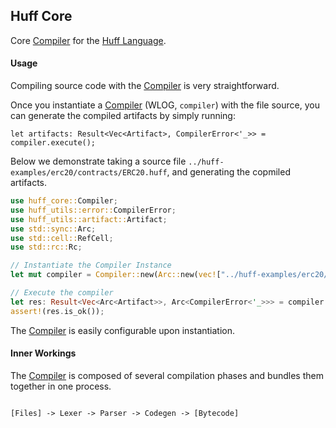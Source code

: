 ## Huff Core

Core [Compiler](struct.Compiler.html) for the [Huff Language](https://huff.sh).

#### Usage

Compiling source code with the [Compiler](struct.Compiler.html) is very straightforward.

Once you instantiate a [Compiler](struct.Compiler.html) (WLOG, `compiler`) with the file source, you can generate the compiled artifacts by simply running:

```rust,ignore
let artifacts: Result<Vec<Artifact>, CompilerError<'_>> = compiler.execute();
```

Below we demonstrate taking a source file `../huff-examples/erc20/contracts/ERC20.huff`, and generating the copmiled artifacts.

```rust
use huff_core::Compiler;
use huff_utils::error::CompilerError;
use huff_utils::artifact::Artifact;
use std::sync::Arc;
use std::cell::RefCell;
use std::rc::Rc;

// Instantiate the Compiler Instance
let mut compiler = Compiler::new(Arc::new(vec!["../huff-examples/erc20/contracts/ERC20.huff".to_string()]), None, None, None, None, false, false);

// Execute the compiler
let res: Result<Vec<Arc<Artifact>>, Arc<CompilerError<'_>>> = compiler.execute();
assert!(res.is_ok());
```

The [Compiler](struct.Compiler.html) is easily configurable upon instantiation.




#### Inner Workings

The [Compiler](struct.Compiler.html) is composed of several compilation phases and bundles them together in one process.

```txt

[Files] -> Lexer -> Parser -> Codegen -> [Bytecode]

```

